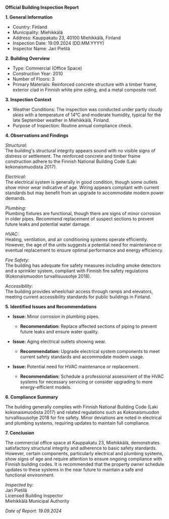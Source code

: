 **Official Building Inspection Report**

**1. General Information**

- Country: Finland
- Municipality: Miehikkälä
- Address: Kauppakatu 23, 40100 Miehikkälä, Finland
- Inspection Date: 19.09.2024 (DD.MM.YYYY)
- Inspector Name: Jari Pietilä

**2. Building Overview**

- Type: Commercial (Office Space)
- Construction Year: 2010
- Number of Floors: 3
- Primary Materials: Reinforced concrete structure with a timber frame, exterior clad in Finnish white pine siding, and a metal composite roof.

**3. Inspection Context**

- Weather Conditions: The inspection was conducted under partly cloudy skies with a temperature of 14°C and moderate humidity, typical for the late September weather in Miehikkälä, Finland.
- Purpose of Inspection: Routine annual compliance check.

**4. Observations and Findings**

*Structural:*  
The building's structural integrity appears sound with no visible signs of distress or settlement. The reinforced concrete and timber frame construction adhere to the Finnish National Building Code (Laki kokonaismuodista 2017).

*Electrical:*  
The electrical system is generally in good condition, though some outlets show minor wear indicative of age. Wiring appears compliant with current standards but may benefit from an upgrade to accommodate modern power demands.

*Plumbing:*  
Plumbing fixtures are functional, though there are signs of minor corrosion in older pipes. Recommend replacement of suspect sections to prevent future leaks and potential water damage.

*HVAC:*  
Heating, ventilation, and air conditioning systems operate efficiently. However, the age of the units suggests a potential need for maintenance or eventual replacement to ensure optimal performance and energy efficiency.

*Fire Safety:*  
The building has adequate fire safety measures including smoke detectors and a sprinkler system, compliant with Finnish fire safety regulations (Kokonaismuodon turvallisuusohje 2018).

*Accessibility:*  
The building provides wheelchair access through ramps and elevators, meeting current accessibility standards for public buildings in Finland.

**5. Identified Issues and Recommendations**

- **Issue:** Minor corrosion in plumbing pipes.
  - **Recommendation:** Replace affected sections of piping to prevent future leaks and ensure water quality.

- **Issue:** Aging electrical outlets showing wear.
  - **Recommendation:** Upgrade electrical system components to meet current safety standards and accommodate modern usage.

- **Issue:** Potential need for HVAC maintenance or replacement.
  - **Recommendation:** Schedule a professional assessment of the HVAC systems for necessary servicing or consider upgrading to more energy-efficient models.

**6. Compliance Summary**

The building generally complies with Finnish National Building Code (Laki kokonaismuodista 2017) and related regulations such as Kokonaismuodon turvallisuusohje 2018 for fire safety. Minor deviations are noted in electrical and plumbing systems, requiring updates to maintain full compliance.

**7. Conclusion**

The commercial office space at Kauppakatu 23, Miehikkälä, demonstrates satisfactory structural integrity and adherence to basic safety standards. However, certain components, particularly electrical and plumbing systems, show signs of age and require attention to ensure ongoing compliance with Finnish building codes. It is recommended that the property owner schedule updates to these systems in the near future to maintain a safe and functional environment.

_Inspected by:_  
Jari Pietilä  
Licensed Building Inspector  
Miehikkälä Municipal Authority  

*Date of Report: 19.09.2024*